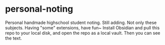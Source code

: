 # personal-noting
Personal handmade highschool student noting. Still adding. Not only these subjects.
Having "some" extensions, have fun~
Install Obsidian and pull this repo to your local disk, and open the repo as a local vault.
Then you can see the text.